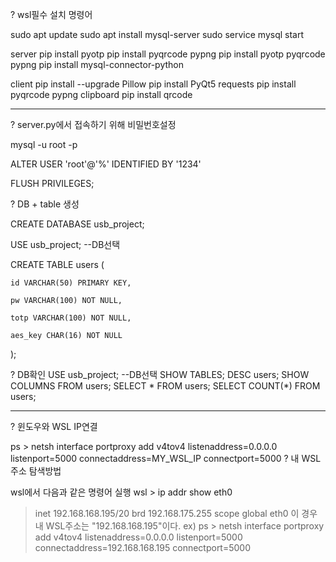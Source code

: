 ? wsl필수 설치 명령어

sudo apt update
sudo apt install mysql-server
sudo service mysql start

server
pip install pyotp
pip install pyqrcode pypng
pip install pyotp pyqrcode pypng
pip install mysql-connector-python

client
pip install --upgrade Pillow
pip install PyQt5 requests
pip install pyqrcode pypng clipboard
pip install qrcode

----------------------------------------------------------------------------------
? server.py에서 접속하기 위해 비밀번호설정

mysql -u root -p

ALTER USER 'root'@'%' IDENTIFIED BY '1234'

FLUSH PRIVILEGES;

? DB + table 생성

CREATE DATABASE usb_project;

USE usb_project; --DB선택

CREATE TABLE users (

    id VARCHAR(50) PRIMARY KEY,
    
    pw VARCHAR(100) NOT NULL,
    
    totp VARCHAR(100) NOT NULL,
    
    aes_key CHAR(16) NOT NULL
    
);

? DB확인
USE usb_project; --DB선택
SHOW TABLES;
DESC users;
SHOW COLUMNS FROM users;
SELECT * FROM users;
SELECT COUNT(*) FROM users;


----------------------------------------------------------------------------------
? 윈도우와 WSL IP연결

ps > netsh interface portproxy add v4tov4 listenaddress=0.0.0.0 listenport=5000 connectaddress=MY_WSL_IP connectport=5000
? 내 WSL 주소 탐색방법

wsl에서 다음과 같은 명령어 실행
wsl > ip addr show eth0
> inet 192.168.168.195/20 brd 192.168.175.255 scope global eth0
이 경우 내 WSL주소는 "192.168.168.195"이다.
ex)
> ps > netsh interface portproxy add v4tov4 listenaddress=0.0.0.0 listenport=5000 connectaddress=192.168.168.195 connectport=5000
